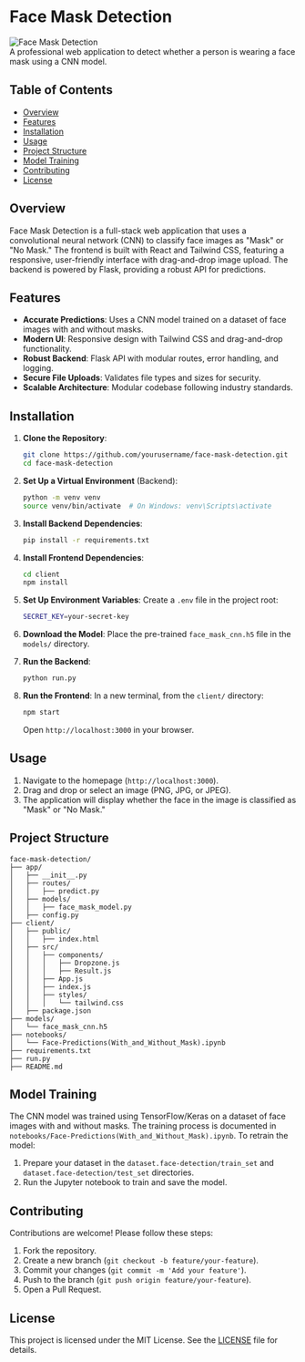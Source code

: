 # Face Mask Detection

![Face Mask Detection](https://via.placeholder.com/800x200.png?text=Face+Mask+Detection)  
A professional web application to detect whether a person is wearing a face mask using a CNN model.

## Table of Contents
- [Overview](#overview)
- [Features](#features)
- [Installation](#installation)
- [Usage](#usage)
- [Project Structure](#project-structure)
- [Model Training](#model-training)
- [Contributing](#contributing)
- [License](#license)

## Overview
Face Mask Detection is a full-stack web application that uses a convolutional neural network (CNN) to classify face images as "Mask" or "No Mask." The frontend is built with React and Tailwind CSS, featuring a responsive, user-friendly interface with drag-and-drop image upload. The backend is powered by Flask, providing a robust API for predictions.

## Features
- **Accurate Predictions**: Uses a CNN model trained on a dataset of face images with and without masks.
- **Modern UI**: Responsive design with Tailwind CSS and drag-and-drop functionality.
- **Robust Backend**: Flask API with modular routes, error handling, and logging.
- **Secure File Uploads**: Validates file types and sizes for security.
- **Scalable Architecture**: Modular codebase following industry standards.

## Installation
1. **Clone the Repository**:
   ```bash
   git clone https://github.com/yourusername/face-mask-detection.git
   cd face-mask-detection
   ```

2. **Set Up a Virtual Environment** (Backend):
   ```bash
   python -m venv venv
   source venv/bin/activate  # On Windows: venv\Scripts\activate
   ```

3. **Install Backend Dependencies**:
   ```bash
   pip install -r requirements.txt
   ```

4. **Install Frontend Dependencies**:
   ```bash
   cd client
   npm install
   ```

5. **Set Up Environment Variables**:
   Create a `.env` file in the project root:
   ```bash
   SECRET_KEY=your-secret-key
   ```

6. **Download the Model**:
   Place the pre-trained `face_mask_cnn.h5` file in the `models/` directory.

7. **Run the Backend**:
   ```bash
   python run.py
   ```

8. **Run the Frontend**:
   In a new terminal, from the `client/` directory:
   ```bash
   npm start
   ```
   Open `http://localhost:3000` in your browser.

## Usage
1. Navigate to the homepage (`http://localhost:3000`).
2. Drag and drop or select an image (PNG, JPG, or JPEG).
3. The application will display whether the face in the image is classified as "Mask" or "No Mask."

## Project Structure
```
face-mask-detection/
├── app/
│   ├── __init__.py
│   ├── routes/
│   │   ├── predict.py
│   ├── models/
│   │   ├── face_mask_model.py
│   ├── config.py
├── client/
│   ├── public/
│   │   ├── index.html
│   ├── src/
│   │   ├── components/
│   │   │   ├── Dropzone.js
│   │   │   ├── Result.js
│   │   ├── App.js
│   │   ├── index.js
│   │   ├── styles/
│   │   │   └── tailwind.css
│   ├── package.json
├── models/
│   └── face_mask_cnn.h5
├── notebooks/
│   └── Face-Predictions(With_and_Without_Mask).ipynb
├── requirements.txt
├── run.py
├── README.md
```

## Model Training
The CNN model was trained using TensorFlow/Keras on a dataset of face images with and without masks. The training process is documented in `notebooks/Face-Predictions(With_and_Without_Mask).ipynb`. To retrain the model:
1. Prepare your dataset in the `dataset.face-detection/train_set` and `dataset.face-detection/test_set` directories.
2. Run the Jupyter notebook to train and save the model.

## Contributing
Contributions are welcome! Please follow these steps:
1. Fork the repository.
2. Create a new branch (`git checkout -b feature/your-feature`).
3. Commit your changes (`git commit -m 'Add your feature'`).
4. Push to the branch (`git push origin feature/your-feature`).
5. Open a Pull Request.

## License
This project is licensed under the MIT License. See the [LICENSE](LICENSE) file for details.